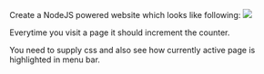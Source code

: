 Create a NodeJS powered website which looks like following:
![]([https://i.imgur.com/VRa8w6R.png](https://github.com/AhindraD/NodeJS-Visitor-Count/blob/master/node-visits.png?raw=true))


Everytime you visit a page it should increment the counter.

You need to supply css and also see how currently active page is highlighted in menu bar.
